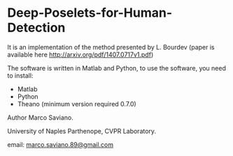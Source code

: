 # Deep-Poselets-for-Human-Detection
It is an implementation of the method presented by L. Bourdev (paper is available here http://arxiv.org/pdf/1407.0717v1.pdf)

The software is written in Matlab and Python, to use the software, you need to install:
* Matlab
* Python
* Theano (minimum version required 0.7.0)

Author Marco Saviano.

University of Naples Parthenope, CVPR Laboratory.

email: marco.saviano.89@gmail.com
